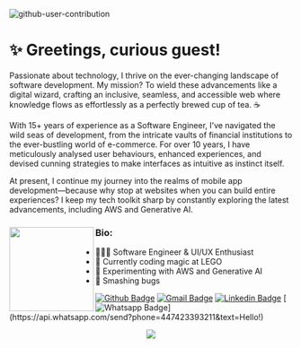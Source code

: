 ![github-user-contribution](https://github.com/user-attachments/assets/88f96dbc-11c2-4215-8b6a-df93c2ffbbc2)

# ✨ Greetings, curious guest!
Passionate about technology, I thrive on the ever-changing landscape of software development. My mission? To wield these advancements like a digital wizard, crafting an inclusive, seamless, and accessible web where knowledge flows as effortlessly as a perfectly brewed cup of tea. ☕️

With 15+ years of experience as a Software Engineer, I’ve navigated the wild seas of development, from the intricate vaults of financial institutions to the ever-bustling world of e-commerce. For over 10 years, I have meticulously analysed user behaviours, enhanced experiences, and devised cunning strategies to make interfaces as intuitive as instinct itself.

At present, I continue my journey into the realms of mobile app development—because why stop at websites when you can build entire experiences? I keep my tech toolkit sharp by constantly exploring the latest advancements, including AWS and Generative AI.


### Bio: <a href="https://github.com/anaarezo"><img align="left" width="150" src="https://user-images.githubusercontent.com/13490305/155627380-12548d81-8999-4b5a-982f-772b85313048.png"></a>
- 👩🏻‍💻 Software Engineer & UI/UX Enthusiast
- 🏢 Currently coding magic at LEGO
- 🌱 Experimenting with AWS and Generative AI
- 🫧 Smashing bugs

[![Github Badge](https://img.shields.io/badge/-Github-000?style=flat-square&logo=Github&logoColor=white&link=https://github.com/anaarezo)](https://github.com/anaarezo?tab=repositories)
[![Gmail Badge](https://img.shields.io/badge/-Gmail-c14438?style=flat-square&logo=Gmail&logoColor=white&link=mailto:laura.arezo@gmail.com)](mailto:laura.arezo@gmail.com)
[![Linkedin Badge](https://img.shields.io/badge/-LinkedIn-blue?style=flat-square&logo=Linkedin&logoColor=white&link=https://www.linkedin.com/in/anaarezo//)](https://www.linkedin.com/in/anaarezo/)
[![Whatsapp Badge](https://img.shields.io/badge/-Whatsapp-4CA143?style=flat-square&labelColor=4CA143&logo=whatsapp&logoColor=white&link=https://api.whatsapp.com/send?phone=447423393211&text=Hello!)](https://api.whatsapp.com/send?phone=447423393211&text=Hello!)

<p float="left" align="center">
  <img src="https://github-readme-activity-graph.vercel.app/graph?username=anaarezo&theme=dracula">
</p>
